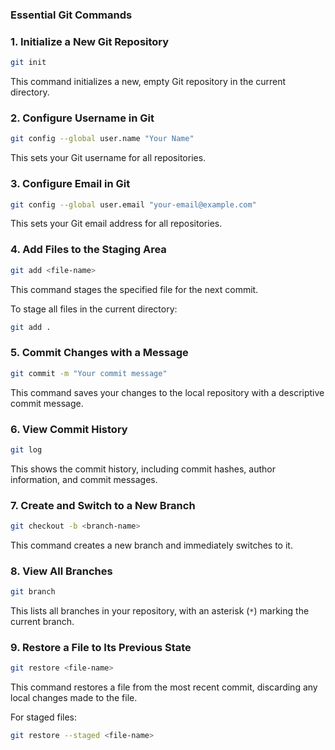 
### Essential Git Commands

### 1. Initialize a New Git Repository
```bash
git init
```
This command initializes a new, empty Git repository in the current directory.

### 2. Configure Username in Git
```bash
git config --global user.name "Your Name"
```
This sets your Git username for all repositories.

### 3. Configure Email in Git
```bash
git config --global user.email "your-email@example.com"
```
This sets your Git email address for all repositories.

### 4. Add Files to the Staging Area
```bash
git add <file-name>
```
This command stages the specified file for the next commit.

To stage all files in the current directory:
```bash
git add .
```

### 5. Commit Changes with a Message
```bash
git commit -m "Your commit message"
```
This command saves your changes to the local repository with a descriptive commit message.

### 6. View Commit History
```bash
git log
```
This shows the commit history, including commit hashes, author information, and commit messages.

### 7. Create and Switch to a New Branch
```bash
git checkout -b <branch-name>
```
This command creates a new branch and immediately switches to it.

### 8. View All Branches
```bash
git branch
```
This lists all branches in your repository, with an asterisk (`*`) marking the current branch.

### 9. Restore a File to Its Previous State
```bash
git restore <file-name>
```
This command restores a file from the most recent commit, discarding any local changes made to the file.

For staged files:
```bash
git restore --staged <file-name>
```

